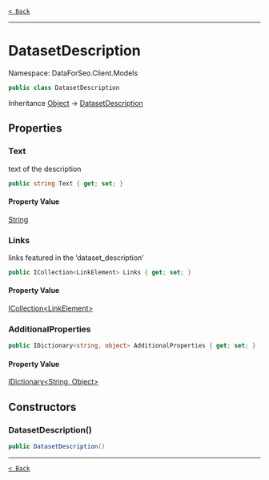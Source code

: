 [`< Back`](./)

---

# DatasetDescription

Namespace: DataForSeo.Client.Models

```csharp
public class DatasetDescription
```

Inheritance [Object](https://docs.microsoft.com/en-us/dotnet/api/system.object) → [DatasetDescription](./dataforseo.client.models.datasetdescription)

## Properties

### **Text**

text of the description

```csharp
public string Text { get; set; }
```

#### Property Value

[String](https://docs.microsoft.com/en-us/dotnet/api/system.string)<br>

### **Links**

links featured in the ‘dataset_description’

```csharp
public ICollection<LinkElement> Links { get; set; }
```

#### Property Value

[ICollection&lt;LinkElement&gt;](./dataforseo.client.models.linkelement)<br>

### **AdditionalProperties**

```csharp
public IDictionary<string, object> AdditionalProperties { get; set; }
```

#### Property Value

[IDictionary&lt;String, Object&gt;](https://docs.microsoft.com/en-us/dotnet/api/system.collections.generic.idictionary-2)<br>

## Constructors

### **DatasetDescription()**

```csharp
public DatasetDescription()
```

---

[`< Back`](./)
